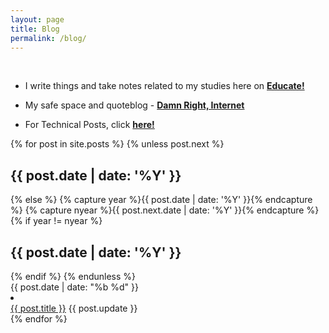 ```yaml
---
layout: page
title: Blog
permalink: /blog/
---
```


<br>

- I write things and take notes related to my studies here on <strong><a href="{{ '/study' | prepend: site.baseurl | prepend: site.url }}">Educate!</a></strong>

- My safe space and quoteblog - __[Damn Right, Internet](https://damnrightinternet.tumblr.com/)__

- For Technical Posts, click __[here!][wordpress-blog]__

<section class="post-list">
  <div class="container">
    {% for post in site.posts %}
      {% unless post.next %}
        <h2 class="category-title">{{ post.date | date: '%Y' }}</h2>
      {% else %}
        {% capture year %}{{ post.date | date: '%Y' }}{% endcapture %}
        {% capture nyear %}{{ post.next.date | date: '%Y' }}{% endcapture %}
        {% if year != nyear %}
          <h2 class="category-title">{{ post.date | date: '%Y' }}</h2>
        {% endif %}
      {% endunless %}
      <article class="post-item">
        <span class="post-meta date-label">{{ post.date | date: "%b %d" }}</span>
        <li>
          <div class="article-title">
            <a class="post-link" href="{{ post.url | prepend: site.baseurl | prepend: site.url }}">{{ post.title }}</a> <span class="post-update">{{ post.update }}</span>
          </div>
        </li>
      </article>
    {% endfor %}
  </div>

</section>

[wordpress-blog]: https://rishicodes.wordpress.com
